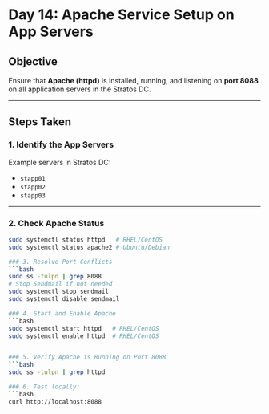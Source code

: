 # Day 14: Apache Service Setup on App Servers

## Objective
Ensure that **Apache (httpd)** is installed, running, and listening on **port 8088** on all application servers in the Stratos DC.

---

## Steps Taken

### 1. Identify the App Servers
Example servers in Stratos DC:

- `stapp01`
- `stapp02`
- `stapp03`

---

### 2. Check Apache Status
```bash
sudo systemctl status httpd   # RHEL/CentOS
sudo systemctl status apache2 # Ubuntu/Debian

### 3. Resolve Port Conflicts
```bash
sudo ss -tulpn | grep 8088
# Stop Sendmail if not needed
sudo systemctl stop sendmail
sudo systemctl disable sendmail

### 4. Start and Enable Apache
```bash
sudo systemctl start httpd   # RHEL/CentOS
sudo systemctl enable httpd  # RHEL/CentOS


### 5. Verify Apache is Running on Port 8088
```bash
sudo ss -tulpn | grep httpd

### 6. Test locally:
```bash
curl http://localhost:8088
```